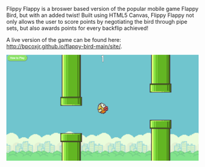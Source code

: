 Flippy Flappy is a broswer based version of the popular mobile game Flappy Bird, but with an added twist!  Built using HTML5 Canvas, Flippy Flappy not only allows the user to score points by negotiating the bird through pipe sets, but also awards points for every backflip achieved!

A live version of the game can be found here: http://bpcoxjr.github.io/flappy-bird-main/site/.

![alt text](site/img/flappyScreenshot.png "screenshot of game play")